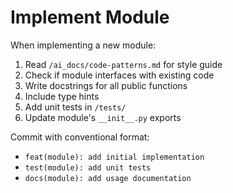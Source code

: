 # Implement Module

When implementing a new module:

1. Read `/ai_docs/code-patterns.md` for style guide
2. Check if module interfaces with existing code
3. Write docstrings for all public functions
4. Include type hints
5. Add unit tests in `/tests/`
6. Update module's `__init__.py` exports

Commit with conventional format:
- `feat(module): add initial implementation`
- `test(module): add unit tests`
- `docs(module): add usage documentation`
